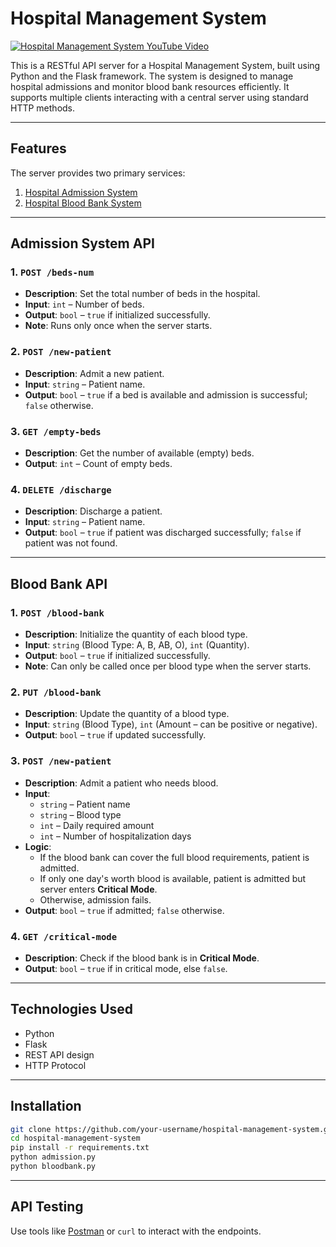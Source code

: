 # Hospital Management System

[![Hospital Management System YouTube Video](https://img.youtube.com/vi/visozPx7R2o/0.jpg)](https://youtu.be/visozPx7R2o)

This is a RESTful API server for a Hospital Management System, built using Python and the Flask framework. The system is designed to manage hospital admissions and monitor blood bank resources efficiently. It supports multiple clients interacting with a central server using standard HTTP methods.

---

## Features

The server provides two primary services:

1. [Hospital Admission System](admission-system-api)
2. [Hospital Blood Bank System](blood-bank-api)

---

## Admission System API

### 1. `POST /beds-num`

- **Description**: Set the total number of beds in the hospital.
- **Input**: `int` – Number of beds.
- **Output**: `bool` – `true` if initialized successfully.
- **Note**: Runs only once when the server starts.

### 2. `POST /new-patient`

- **Description**: Admit a new patient.
- **Input**: `string` – Patient name.
- **Output**: `bool` – `true` if a bed is available and admission is successful; `false` otherwise.

### 3. `GET /empty-beds`

- **Description**: Get the number of available (empty) beds.
- **Output**: `int` – Count of empty beds.

### 4. `DELETE /discharge`

- **Description**: Discharge a patient.
- **Input**: `string` – Patient name.
- **Output**: `bool` – `true` if patient was discharged successfully; `false` if patient was not found.

---

## Blood Bank API

### 1. `POST /blood-bank`

- **Description**: Initialize the quantity of each blood type.
- **Input**: `string` (Blood Type: A, B, AB, O), `int` (Quantity).
- **Output**: `bool` – `true` if initialized successfully.
- **Note**: Can only be called once per blood type when the server starts.

### 2. `PUT /blood-bank`

- **Description**: Update the quantity of a blood type.
- **Input**: `string` (Blood Type), `int` (Amount – can be positive or negative).
- **Output**: `bool` – `true` if updated successfully.

### 3. `POST /new-patient`

- **Description**: Admit a patient who needs blood.
- **Input**:
  - `string` – Patient name
  - `string` – Blood type
  - `int` – Daily required amount
  - `int` – Number of hospitalization days
- **Logic**:
  - If the blood bank can cover the full blood requirements, patient is admitted.
  - If only one day's worth blood is available, patient is admitted but server enters **Critical Mode**.
  - Otherwise, admission fails.
- **Output**: `bool` – `true` if admitted; `false` otherwise.

### 4. `GET /critical-mode`

- **Description**: Check if the blood bank is in **Critical Mode**.
- **Output**: `bool` – `true` if in critical mode, else `false`.

---

## Technologies Used

- Python
- Flask
- REST API design
- HTTP Protocol

---

## Installation

```bash
git clone https://github.com/your-username/hospital-management-system.git
cd hospital-management-system
pip install -r requirements.txt
python admission.py
python bloodbank.py
```

---

## API Testing

Use tools like [Postman](https://www.postman.com/) or `curl` to interact with the endpoints.
